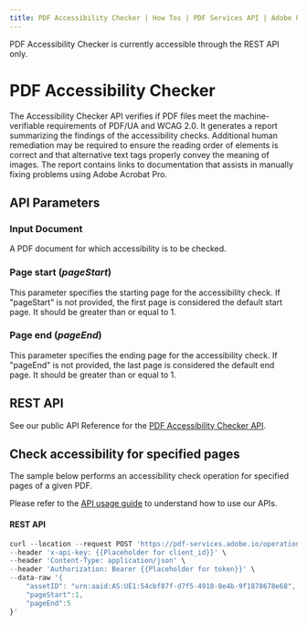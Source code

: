 ```yaml
---
title: PDF Accessibility Checker | How Tos | PDF Services API | Adobe PDF Services
---
```

<InlineAlert slots="text"/>

PDF Accessibility Checker is currently accessible through the REST API only.

# PDF Accessibility Checker

The Accessibility Checker API verifies if PDF files meet the machine-verifiable requirements of PDF/UA and WCAG 2.0. It generates a report summarizing the findings of the accessibility checks. Additional human remediation may be required to ensure the reading order of elements is correct and that alternative text tags properly convey the meaning of images. The report contains links to documentation that assists in manually fixing problems using Adobe Acrobat Pro.

## API Parameters

### Input Document

A PDF document for which accessibility is to be checked.

### Page start (_pageStart_)

This parameter specifies the starting page for the accessibility check. If "pageStart" is not provided, the first page is considered the default start page. It should be greater than or equal to 1.

### Page end (_pageEnd_)

This parameter specifies the ending page for the accessibility check. If "pageEnd" is not provided, the last page is considered the default end page. It should be greater than or equal to 1.
## REST API

See our public API Reference for the [PDF Accessibility Checker API](../../../apis/#tag/PDF-Accessibility-Checker).

## Check accessibility for specified pages

The sample below performs an accessibility check operation for specified pages of a given PDF.

Please refer to the [API usage guide](../gettingstarted.md) to understand how to use our APIs.

<CodeBlock slots="heading, code" repeat="1" languages="REST API" />

#### REST API

```javascript
curl --location --request POST 'https://pdf-services.adobe.io/operation/accessibilitychecker' \
--header 'x-api-key: {{Placeholder for client_id}}' \
--header 'Content-Type: application/json' \
--header 'Authorization: Bearer {{Placeholder for token}}' \
--data-raw '{
    "assetID": "urn:aaid:AS:UE1:54cbf87f-d7f5-4918-8e4b-9f1878678e68",
    "pageStart":1,
    "pageEnd":5
}'
```